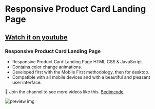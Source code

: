 #  Responsive Product Card Landing Page
## [Watch it on youtube](https://youtu.be/ic2k1bXhju8)
### Responsive Product Card Landing Page

- Responsive Product Card Landing Page HTML CSS & JavaScript
- Contains color change animations.
- Developed first with the Mobile First methodology, then for desktop.
- Compatible with all mobile devices and with a beautiful and pleasant user interface.

💙 Join the channel to see more videos like this. [Bedimcode](https://www.youtube.com/c/Bedimcode)

![preview img](/preview.png)
